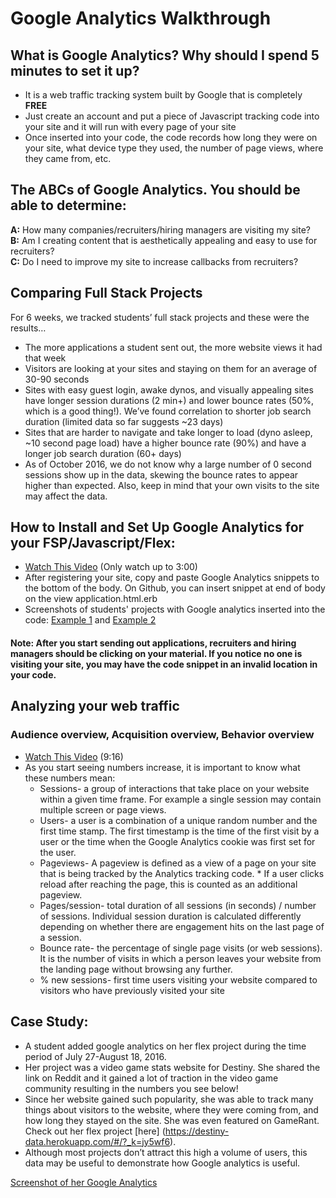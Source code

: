 # Google Analytics Walkthrough

## What is Google Analytics? Why should I spend 5 minutes to set it up?
* It is a web traffic tracking system built by Google that is completely <b>FREE</b>
* Just create an account and put a piece of Javascript tracking code into your site and it will run with every page of your site
* Once inserted into your code, the code records how long they were on your site, what device type they used, the number of page views, where they came from, etc.

## The ABCs of Google Analytics. You should be able to determine:
<b>A:</b> How many companies/recruiters/hiring managers are visiting my site?<br>
<b>B:</b> Am I creating content that is aesthetically appealing and easy to use for recruiters? <br>
<b>C:</b> Do I need to improve my site to increase callbacks from recruiters?

## Comparing Full Stack Projects
For 6 weeks, we tracked students’ full stack projects and these were the results…
* The more applications a student sent out, the more website views it had that week
* Visitors are looking at your sites and staying on them for an average of 30-90 seconds
* Sites with easy guest login, awake dynos, and visually appealing sites have longer session durations (2 min+) and lower bounce rates (50%, which is a good thing!).  We’ve found correlation to shorter job search duration (limited data so far suggests ~23 days)
* Sites that are harder to navigate and take longer to load (dyno asleep, ~10 second page load) have a higher bounce rate (90%) and have a longer job search duration (60+ days)
* As of October 2016, we do not know why a large number of 0 second sessions show up in the data, skewing the bounce rates to appear higher than expected.  Also, keep in mind that your own visits to the site may affect the data.    

## How to Install and Set Up Google Analytics for your FSP/Javascript/Flex:
* [Watch This Video](https://www.youtube.com/watch?v=Va-b-K5oqYs) (Only watch up to 3:00)  
* After registering your site, copy and paste Google Analytics snippets to the bottom of the body. On Github, you can insert snippet at end of body on the view application.html.erb
* Screenshots of students' projects with Google analytics inserted into the code: [Example 1](http://imgur.com/a/QuERY) and [Example 2](http://imgur.com/a/PXwI4)

#### Note: After you start sending out applications, recruiters and hiring managers should be clicking on your material. If you notice no one is visiting your site, you may have the code snippet in an invalid location in your code.

## Analyzing your web traffic
### Audience overview, Acquisition overview, Behavior overview
* [Watch This Video](https://www.youtube.com/watch?v=xZbd_yEN5nE) (9:16)  
* As you start seeing numbers increase, it is important to know what these numbers mean:
    * Sessions- a group of interactions that take place on your website within a given time frame. For example a single session may contain multiple screen or page views.
    * Users- a user is a combination of a unique random number and the first time stamp. The first timestamp is the time of the first visit by a user or the time when the Google Analytics cookie was first set for the user.
    * Pageviews- A pageview is defined as a view of a page on your site that is being tracked by the Analytics tracking code.          * If a user clicks reload after reaching the page, this is counted as an additional pageview.
    * Pages/session- total duration of all sessions (in seconds) / number of sessions. Individual session duration is calculated differently depending on whether there are engagement hits on the last page of a session.
    * Bounce rate- the percentage of single page visits (or web sessions). It is the number of visits in which a person leaves your website from the landing page without browsing any further.
    * % new sessions- first time users visiting your website compared to visitors who have previously visited your site

## Case Study:
* A student added google analytics on her flex project during the time period of July 27-August 18, 2016.
* Her project was a video game stats website for Destiny. She shared the link on Reddit and it gained a lot of traction in the video game community resulting in the numbers you see below!
* Since her website gained such popularity, she was able to track many things about visitors to the website, where they were coming from, and how long they stayed on the site. She was even featured on GameRant. Check out her flex project [here] (https://destiny-data.herokuapp.com/#/?_k=jy5wf6).  
* Although most projects don’t attract this high a volume of users, this data may be useful to demonstrate how Google analytics is useful.

[Screenshot of her Google Analytics](http://imgur.com/a/KWL3h)

